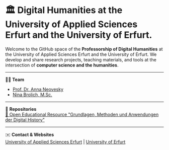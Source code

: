 # 🏛️ Digital Humanities at the University of Applied Sciences Erfurt and the University of Erfurt.

Welcome to the GitHub space of the **Professorship of Digital Humanities** at the University of Applied Sciences Erfurt and the University of Erfurt.
We develop and share research projects, teaching materials, and tools at the intersection of **computer science and the humanities**.  

---

👩‍🏫 **Team**  
- [Prof. Dr. Anna Neovesky](https://github.com/annaneo)
- [Nina Brolich, M.Sc.](https://github.com/nina-bro)

---

📂 **Repositories**  
[📝 Open Educational Resource "Grundlagen, Methoden und Anwendungen der Digital History"](https://dh-erfurt.github.io/digital-history/home.html)

---

✉️ **Contact & Websites**  
[University of Applied Sciences Erfurt](https://ai.fh-erfurt.de/neovesky) | [University of Erfurt](https://www.uni-erfurt.de/philosophische-fakultaet/seminare-professuren/historisches-seminar/professuren/dh)
